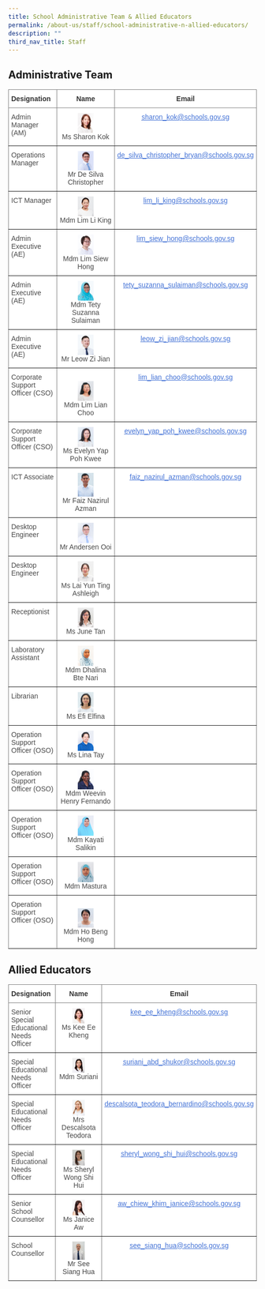 ```yaml
---
title: School Administrative Team & Allied Educators
permalink: /about-us/staff/school-administrative-n-allied-educators/
description: ""
third_nav_title: Staff
---
```

## Administrative Team

<style type="text/css">
.tg  {border-collapse:collapse;border-spacing:0;}
.tg td{border-color:black;border-style:solid;border-width:1px;font-family:Arial, sans-serif;font-size:14px;
  overflow:hidden;padding:10px 5px;word-break:normal;}
.tg th{border-color:black;border-style:solid;border-width:1px;font-family:Arial, sans-serif;font-size:14px;
  font-weight:normal;overflow:hidden;padding:10px 5px;word-break:normal;}
.tg .tg-rx9b{background-color:#FFF;border-color:inherit;color:#323232;font-weight:bold;text-align:left;vertical-align:top}
.tg .tg-acgv{background-color:#FFF;border-color:inherit;color:#484848;text-align:left;vertical-align:top}
.tg .tg-nbj5{background-color:#FFF;border-color:inherit;text-align:center;vertical-align:top}
.tg .tg-4z3p{background-color:#FFF;border-color:inherit;color:#4372D6;text-align:center;text-decoration:underline;vertical-align:top
  }
</style>
<table class="tg">
<thead>
  <tr>
    <th class="tg-rx9b"><span style="font-weight:700;font-style:normal;text-decoration:none;color:#323232;background-color:transparent">Designation</span></th>
    <th style="text-align: center;" class="tg-rx9b"><span style="font-weight:700;font-style:normal;text-decoration:none;color:#323232;background-color:transparent">Name</span></th>
    <th style="text-align: center;" class="tg-rx9b"><span style="font-weight:700;font-style:normal;text-decoration:none;color:#323232;background-color:transparent">Email</span></th>
  </tr>
</thead>
<tbody>
  <tr>
    <td class="tg-acgv"><span style="font-weight:400;font-style:normal;text-decoration:none;color:#484848;background-color:transparent">Admin Manager (AM)</span></td>
    <td class="tg-nbj5"> <img style="width:30%" src="/images/130)%20Ms%20Sharon%20Chantale%20Kok%20Yeng%20Ling.jpeg" align="center"><span style="font-weight:400;font-style:normal;text-decoration:none;color:#484848;background-color:transparent"><br>Ms Sharon Kok</span></td>
    <td class="tg-4z3p"><a href="sharon_kok@schools.gov.sg"><span style="font-weight:400;font-style:normal;text-decoration:underline;color:#4372D6;background-color:transparent">sharon_kok@schools.gov.sg </span></a></td>
  </tr>
  <tr>
    <td class="tg-acgv"><span style="font-weight:400;font-style:normal;text-decoration:none;color:#484848;background-color:transparent">Operations Manager</span></td>
    <td class="tg-nbj5"><img style="width:30%" src="/images/115)%20MR%20DE%20SILVA%20CHRISTOPHER%20BRYAN.jpeg" align="center"><span style="font-weight:400;font-style:normal;text-decoration:none;color:#484848;background-color:transparent"><br>Mr De Silva Christopher</span></td>
    <td class="tg-4z3p"><a href="de_silva_christopher_bryan@schools.gov.sg"><span style="font-weight:400;font-style:normal;text-decoration:underline;color:#4372D6;background-color:transparent">de_silva_christopher_bryan@schools.gov.sg</span></a></td>
  </tr>
  <tr>
    <td class="tg-acgv"><span style="font-weight:400;font-style:normal;text-decoration:none;color:#484848;background-color:transparent">ICT Manager</span></td>
    <td class="tg-nbj5"><span style="color:#484848;background-color:transparent"><img style="width:30%" src="/images/Li%20King.png" align="center"></span><br><span style="color:#484848;background-color:transparent">Mdm Lim Li King</span><br></td>
    <td class="tg-4z3p"><a href="lim_li_king@schools.gov.sg"><span style="font-weight:400;font-style:normal;text-decoration:underline;color:#4372D6;background-color:transparent">lim_li_king@schools.gov.sg  </span></a></td>
  </tr>
  <tr>
    <td class="tg-acgv"><span style="font-weight:400;font-style:normal;text-decoration:none;color:#484848;background-color:transparent">Admin Executive (AE)</span></td>
    <td class="tg-nbj5"><img style="width:30%" src="/images/147%20Mdm%20Liew%20Siew%20Hong%20Alicia.jpeg" align="center"><br><span style="font-weight:400;font-style:normal;text-decoration:none;color:#484848;background-color:transparent">Mdm Lim Siew Hong</span></td>
    <td class="tg-4z3p"><a href="lim_siew_hong@schools.gov.sg"><span style="font-weight:400;font-style:normal;text-decoration:underline;color:#4372D6;background-color:transparent">lim_siew_hong@schools.gov.sg</span></a></td>
  </tr>
  <tr>
    <td class="tg-acgv"><span style="font-weight:400;font-style:normal;text-decoration:none;color:#484848;background-color:transparent">Admin Executive (AE)</span></td>
    <td class="tg-nbj5"><span style="color:#484848;background-color:transparent"><img style="width:30%" src="/images/138)%20Mdm%20Tety%20Suzanna%20Binte%20Sulaiman.jpeg" align="center"></span><br><span style="color:#484848;background-color:transparent">Mdm Tety Suzanna Sulaiman</span><br></td>
    <td class="tg-4z3p"><a href="tety_suzanna_sulaiman@schools.gov.sg"><span style="font-weight:400;font-style:normal;text-decoration:underline;color:#4372D6;background-color:transparent">tety_suzanna_sulaiman@schools.gov.sg</span></a></td>
  </tr>
  <tr>
    <td class="tg-acgv"><span style="font-weight:400;font-style:normal;text-decoration:none;color:#484848;background-color:transparent">Admin Executive (AE)</span></td>
    <td class="tg-nbj5"><img style="width:30%" src="/images/141)%20Mr%20Leow%20Zi%20Jian.jpeg" align="center"><br><span style="font-weight:400;font-style:normal;text-decoration:none;color:#484848;background-color:transparent">Mr Leow Zi Jian </span></td>
    <td class="tg-4z3p"><a href="leow_zi_jian@schools.gov.sg"><span style="font-weight:400;font-style:normal;text-decoration:underline;color:#4372D6;background-color:transparent">leow_zi_jian@schools.gov.sg</span></a></td>
  </tr>
  <tr>
    <td class="tg-acgv"><span style="font-weight:400;font-style:normal;text-decoration:none;color:#484848;background-color:transparent">Corporate Support Officer (CSO)</span></td>
    <td class="tg-nbj5"><br><img style="width:30%" src="/images/95)%20MDM%20LIM%20LIAN%20CHOO.jpeg" align="center"><br><span style="font-weight:400;font-style:normal;text-decoration:none;color:#484848;background-color:transparent">Mdm Lim Lian Choo</span></td>
    <td class="tg-4z3p"><a href="lim_lian_choo@schools.gov.sg"><span style="font-weight:400;font-style:normal;text-decoration:underline;color:#4372D6;background-color:transparent">lim_lian_choo@schools.gov.sg</span></a></td>
  </tr>
  <tr>
    <td class="tg-acgv"><span style="font-weight:400;font-style:normal;text-decoration:none;color:#484848;background-color:transparent">Corporate Support Officer (CSO)</span></td>
    <td class="tg-nbj5"><img style="width:30%" src="/images/135)%20Mdm%20Evelyn%20Yap%20Poh%20Kwee.jpeg" align="center"><br><span style="font-weight:400;font-style:normal;text-decoration:none;color:#484848;background-color:transparent">Ms Evelyn Yap Poh Kwee</span></td>
    <td class="tg-4z3p"><a href="evelyn_yap_poh_kwee@schools.gov.sg"><span style="font-weight:400;font-style:normal;text-decoration:underline;color:#4372D6;background-color:transparent">evelyn_yap_poh_kwee@schools.gov.sg</span></a></td>
  </tr>
  <tr>
    <td class="tg-acgv"><span style="font-weight:400;font-style:normal;text-decoration:none;color:#484848;background-color:transparent"> ICT Associate</span></td>
    <td class="tg-nbj5"><img style="width:30%" src="/images/Faiz%20Nazirul.jpeg" align="center"><br><span style="font-weight:400;font-style:normal;text-decoration:none;color:#484848;background-color:transparent">Mr Faiz Nazirul Azman </span></td>
    <td class="tg-4z3p"><a href="faiz_nazirul_azman@schools.gov.sg"><span style="font-weight:400;font-style:normal;text-decoration:underline;color:#4372D6;background-color:transparent">faiz_nazirul_azman@schools.gov.sg</span></a></td>
  </tr>
  <tr>
    <td class="tg-acgv"><span style="font-weight:400;font-style:normal;text-decoration:none;color:#484848;background-color:transparent">Desktop Engineer</span></td>
    <td class="tg-nbj5"><img style="width:30%" src="/images/School%20Admin%20&amp;%20Ops/mr%20andersen%20.jpg" align="center"><br><span style="font-weight:400;font-style:normal;text-decoration:none;color:#484848;background-color:transparent">Mr Andersen Ooi</span></td>
		<td class="tg-nbj5"><span style="font-weight:400;font-style:normal;text-decoration:none;color:#484848;background-color:transparent"></span></td>
  </tr>
  <tr>
    <td class="tg-acgv"><span style="font-weight:400;font-style:normal;text-decoration:none;color:#484848;background-color:transparent">Desktop Engineer</span></td>
    <td class="tg-nbj5"><img style="width:30%" src="/images/School%20Admin%20&amp;%20Ops/miss%20ashleigh%20lai.jpg" align="center"><br><span style="font-weight:400;font-style:normal;text-decoration:none;color:#484848;background-color:transparent">Ms Lai Yun Ting Ashleigh</span></td>
		<td class="tg-nbj5"><span style="font-weight:400;font-style:normal;text-decoration:none;color:#484848;background-color:transparent"></span></td>
  </tr>
  <tr>
    <td class="tg-acgv"><span style="font-weight:400;font-style:normal;text-decoration:none;color:#484848;background-color:transparent">Receptionist</span></td>
    <td class="tg-nbj5"><img style="width:30%" src="/images/School%20Admin%20&amp;%20Ops/ms%20june%20tan.jpg" align="center"><br><span style="font-weight:400;font-style:normal;text-decoration:none;color:#484848;background-color:transparent">Ms June Tan</span></td>
		<td class="tg-nbj5"><span style="font-weight:400;font-style:normal;text-decoration:none;color:#484848;background-color:transparent"></span></td>
  </tr>
	<tr>
    <td class="tg-acgv"><span style="font-weight:400;font-style:normal;text-decoration:none;color:#484848;background-color:transparent">Laboratory Assistant</span></td>
    <td class="tg-nbj5"><img style="width:30%" src="/images/School%20Admin%20&amp;%20Ops/mdm%20dhalina%20.jpg" align="center"><br><span style="font-weight:400;font-style:normal;text-decoration:none;color:#484848;background-color:transparent">Mdm Dhalina Bte Nari</span></td>
		<td class="tg-nbj5"><span style="font-weight:400;font-style:normal;text-decoration:none;color:#484848;background-color:transparent"></span></td>
  </tr>
	<tr>
    <td class="tg-acgv"><span style="font-weight:400;font-style:normal;text-decoration:none;color:#484848;background-color:transparent">Librarian</span></td>
    <td class="tg-nbj5"><img style="width:30%" src="/images/School%20Admin%20&amp;%20Ops/miss%20efi%20elfina%20.jpg" align="center"><br><span style="font-weight:400;font-style:normal;text-decoration:none;color:#484848;background-color:transparent">Ms Efi Elfina</span></td>
		<td class="tg-nbj5"><span style="font-weight:400;font-style:normal;text-decoration:none;color:#484848;background-color:transparent"></span></td>
  </tr>
	<tr>
    <td class="tg-acgv"><span style="font-weight:400;font-style:normal;text-decoration:none;color:#484848;background-color:transparent">Operation Support Officer (OSO)</span></td>
    <td class="tg-nbj5"><img style="width:30%" src="/images/School%20Admin%20&amp;%20Ops/ms%20lina%20tay.jpg" align="center"><br><span style="font-weight:400;font-style:normal;text-decoration:none;color:#484848;background-color:transparent">Ms Lina Tay</span></td>
		<td class="tg-nbj5"><span style="font-weight:400;font-style:normal;text-decoration:none;color:#484848;background-color:transparent"></span></td>
  </tr>
	<tr>
    <td class="tg-acgv"><span style="font-weight:400;font-style:normal;text-decoration:none;color:#484848;background-color:transparent">Operation Support Officer (OSO)</span></td>
    <td class="tg-nbj5"><img style="width:30%" src="/images/School%20Admin%20&amp;%20Ops/mdm%20weevin%20.jpg" align="center"><br><span style="font-weight:400;font-style:normal;text-decoration:none;color:#484848;background-color:transparent">Mdm Weevin Henry Fernando</span>
		</td><td class="tg-nbj5"><span style="font-weight:400;font-style:normal;text-decoration:none;color:#484848;background-color:transparent"></span></td>
  </tr>
	<tr>
    <td class="tg-acgv"><span style="font-weight:400;font-style:normal;text-decoration:none;color:#484848;background-color:transparent">Operation Support Officer (OSO)</span></td>
    <td class="tg-nbj5"><img style="width:30%" src="/images/School%20Admin%20&amp;%20Ops/mdm%20kayati%20.jpg" align="center"><br><span style="font-weight:400;font-style:normal;text-decoration:none;color:#484848;background-color:transparent">Mdm Kayati Salikin</span></td>
		<td class="tg-nbj5"><span style="font-weight:400;font-style:normal;text-decoration:none;color:#484848;background-color:transparent"></span></td>
  </tr>
	<tr>
    <td class="tg-acgv"><span style="font-weight:400;font-style:normal;text-decoration:none;color:#484848;background-color:transparent">Operation Support Officer (OSO)</span></td>
    <td class="tg-nbj5"><img style="width:30%" src="/images/School%20Admin%20&amp;%20Ops/mdm%20masturah.jpg" align="center"><br><span style="font-weight:400;font-style:normal;text-decoration:none;color:#484848;background-color:transparent">Mdm Mastura</span></td>
		<td class="tg-nbj5"><span style="font-weight:400;font-style:normal;text-decoration:none;color:#484848;background-color:transparent"></span></td>
  </tr>
	<tr>
    <td class="tg-acgv"><span style="font-weight:400;font-style:normal;text-decoration:none;color:#484848;background-color:transparent">Operation Support Officer (OSO)</span></td>
    <td class="tg-nbj5"><br><img style="width:30%" src="/images/School%20Admin%20&amp;%20Ops/hobenghong.jpg" align="center"><br><span style="font-weight:400;font-style:normal;text-decoration:none;color:#484848;background-color:transparent">Mdm Ho Beng Hong</span></td>
	<td class="tg-nbj5"><span style="font-weight:400;font-style:normal;text-decoration:none;color:#484848;background-color:transparent"></span></td>
  </tr>
</tbody>
</table>


## Allied Educators

<style type="text/css">
.tg  {border-collapse:collapse;border-spacing:0;}
.tg td{border-color:black;border-style:solid;border-width:1px;font-family:Arial, sans-serif;font-size:14px;
  overflow:hidden;padding:10px 5px;word-break:normal;}
.tg th{border-color:black;border-style:solid;border-width:1px;font-family:Arial, sans-serif;font-size:14px;
  font-weight:normal;overflow:hidden;padding:10px 5px;word-break:normal;}
.tg .tg-rx9b{background-color:#FFF;border-color:inherit;color:#323232;font-weight:bold;text-align:left;vertical-align:top}
.tg .tg-acgv{background-color:#FFF;border-color:inherit;color:#484848;text-align:left;vertical-align:top}
.tg .tg-nbj5{background-color:#FFF;border-color:inherit;text-align:center;vertical-align:top}
.tg .tg-4z3p{background-color:#FFF;border-color:inherit;color:#4372D6;text-align:center;text-decoration:underline;vertical-align:top
  }
</style>
<table class="tg">
<thead>
  <tr>
    <th class="tg-rx9b"><span style="font-weight:700;font-style:normal;text-decoration:none;color:#323232;background-color:transparent">Designation</span></th>
    <th style="text-align: center;" class="tg-rx9b"><span style="font-weight:700;font-style:normal;text-decoration:none;color:#323232;background-color:transparent">Name</span></th>
    <th style="text-align: center;" class="tg-rx9b"><span style="font-weight:700;font-style:normal;text-decoration:none;color:#323232;background-color:transparent">Email</span></th>
  </tr>
</thead>
<tbody>
  <tr>
    <td class="tg-acgv"><span style="font-weight:400;font-style:normal;text-decoration:none;color:#484848;background-color:transparent">Senior Special Educational Needs Officer</span></td>
    <td class="tg-nbj5"> <img style="width:30%" src="/images/134)%20Ms%20Kee%20Ee%20Kheng.jpeg" align="center"><span style="font-weight:400;font-style:normal;text-decoration:none;color:#484848;background-color:transparent"><br>Ms Kee Ee Kheng</span></td>
    <td class="tg-4z3p"><a href="kee_ee_kheng@schools.gov.sg"><span style="font-weight:400;font-style:normal;text-decoration:underline;color:#4372D6;background-color:transparent">kee_ee_kheng@schools.gov.sg </span></a></td>
  </tr>
  <tr>
    <td class="tg-acgv"><span style="font-weight:400;font-style:normal;text-decoration:none;color:#484848;background-color:transparent">Special Educational Needs Officer</span></td>
    <td class="tg-nbj5"><img style="width:30%" src="/images/155)%20Mdm%20Suriani%20Bte%20Abd%20Shukor.jpeg" align="center"><span style="font-weight:400;font-style:normal;text-decoration:none;color:#484848;background-color:transparent"><br>Mdm Suriani</span></td>
    <td class="tg-4z3p"><a href="suriani_abd_shukor@schools.gov.sg"><span style="font-weight:400;font-style:normal;text-decoration:underline;color:#4372D6;background-color:transparent">suriani_abd_shukor@schools.gov.sg</span></a></td>
  </tr>
  <tr>
    <td class="tg-acgv"><span style="font-weight:400;font-style:normal;text-decoration:none;color:#484848;background-color:transparent">Special Educational Needs Officer</span></td>
    <td class="tg-nbj5"><img style="width:30%" src="/images/Allied%20Educators/mrs%20descalsota%20teodora%20.jpg" align="center"><br><span style="color:#484848;background-color:transparent"></span><span style="color:#484848;background-color:transparent">Mrs Descalsota Teodora</span><br></td>
    <td class="tg-4z3p"><a href="descalsota_teodora_bernardino@schools.gov.sg"><span style="font-weight:400;font-style:normal;text-decoration:underline;color:#4372D6;background-color:transparent">descalsota_teodora_bernardino@schools.gov.sg</span></a></td>
  </tr>
  <tr>
    <td class="tg-acgv"><span style="font-weight:400;font-style:normal;text-decoration:none;color:#484848;background-color:transparent">Special Educational Needs Officer</span></td>
    <td class="tg-nbj5"><img style="width:30%" src="/images/Allied%20Educators/ms%20sheryl%20wong%20.jpg" align="center"><br><span style="font-weight:400;font-style:normal;text-decoration:none;color:#484848;background-color:transparent">Ms Sheryl Wong Shi Hui</span></td>
    <td class="tg-4z3p"><a href="lim_siew_hong@schools.gov.sg"><span style="font-weight:400;font-style:normal;text-decoration:underline;color:#4372D6;background-color:transparent">sheryl_wong_shi_hui@schools.gov.sg</span></a></td>
  </tr>
  <tr>
    <td class="tg-acgv"><span style="font-weight:400;font-style:normal;text-decoration:none;color:#484848;background-color:transparent">Senior School Counsellor</span></td>
    <td class="tg-nbj5"><span style="color:#484848;background-color:transparent"><img style="width:30%" src="/images/128)%20Ms%20Janice%20Aw%20Chiew%20Khim.jpeg" align="center"></span><br><span style="color:#484848;background-color:transparent">Ms Janice Aw</span><br></td>
    <td class="tg-4z3p"><a href="tety_suzanna_sulaiman@schools.gov.sg"><span style="font-weight:400;font-style:normal;text-decoration:underline;color:#4372D6;background-color:transparent">aw_chiew_khim_janice@schools.gov.sg</span></a></td>
  </tr>
  <tr>
    <td class="tg-acgv"><span style="font-weight:400;font-style:normal;text-decoration:none;color:#484848;background-color:transparent">School Counsellor</span></td>
    <td class="tg-nbj5"><img style="width:30%" src="/images/Siang%20Hua.jpeg" align="center"><br><span style="font-weight:400;font-style:normal;text-decoration:none;color:#484848;background-color:transparent">Mr See Siang Hua </span></td>
    <td class="tg-4z3p"><a href="leow_zi_jian@schools.gov.sg"><span style="font-weight:400;font-style:normal;text-decoration:underline;color:#4372D6;background-color:transparent">see_siang_hua@schools.gov.sg</span></a></td>
  </tr>
</tbody>
</table>